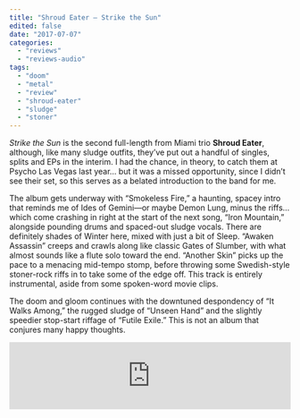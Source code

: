 ```yaml
---
title: "Shroud Eater – Strike the Sun"
edited: false
date: "2017-07-07"
categories:
  - "reviews"
  - "reviews-audio"
tags:
  - "doom"
  - "metal"
  - "review"
  - "shroud-eater"
  - "sludge"
  - "stoner"
---
```


_Strike the Sun_ is the second full-length from Miami trio **Shroud Eater**, although, like many sludge outfits, they’ve put out a handful of singles, splits and EPs in the interim. I had the chance, in theory, to catch them at Psycho Las Vegas last year… but it was a missed opportunity, since I didn’t see their set, so this serves as a belated introduction to the band for me.

The album gets underway with “Smokeless Fire,” a haunting, spacey intro that reminds me of Ides of Gemini—or maybe Demon Lung, minus the riffs… which come crashing in right at the start of the next song, “Iron Mountain,” alongside pounding drums and spaced-out sludge vocals. There are definitely shades of Winter here, mixed with just a bit of Sleep. “Awaken Assassin” creeps and crawls along like classic Gates of Slumber, with what almost sounds like a flute solo toward the end. “Another Skin” picks up the pace to a menacing mid-tempo stomp, before throwing some Swedish-style stoner-rock riffs in to take some of the edge off. This track is entirely instrumental, aside from some spoken-word movie clips.

The doom and gloom continues with the downtuned despondency of “It Walks Among,” the rugged sludge of “Unseen Hand” and the slightly speedier stop-start riffage of “Futile Exile.” This is not an album that conjures many happy thoughts.

<iframe style="border: 0; width: 100%; height: 120px;" src="https://bandcamp.com/EmbeddedPlayer/album=2953100784/size=large/bgcol=ffffff/linkcol=0687f5/tracklist=false/artwork=small/transparent=true/" width="300" height="150" seamless=""><a href="http://stbrecords.bandcamp.com/album/shroud-eater-strike-the-sun">Shroud Eater - Strike The Sun by STB Records</a></iframe>

